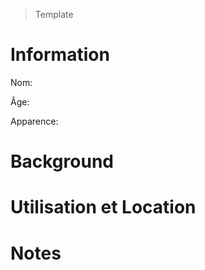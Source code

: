 > Template

# Information

Nom:

Âge:

Apparence:

# Background

# Utilisation et Location

# Notes
